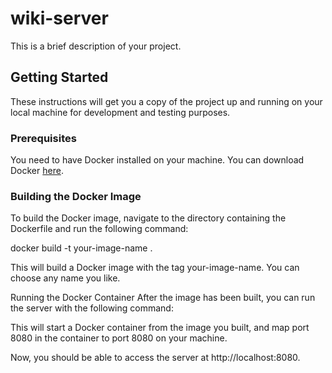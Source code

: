 # wiki-server

This is a brief description of your project.

## Getting Started

These instructions will get you a copy of the project up and running on your local machine for development and testing purposes.

### Prerequisites

You need to have Docker installed on your machine. You can download Docker [here](https://www.docker.com/products/docker-desktop).

### Building the Docker Image

To build the Docker image, navigate to the directory containing the Dockerfile and run the following command:

docker build -t your-image-name .

This will build a Docker image with the tag your-image-name. You can choose any name you like.

Running the Docker Container
After the image has been built, you can run the server with the following command:

This will start a Docker container from the image you built, and map port 8080 in the container to port 8080 on your machine.

Now, you should be able to access the server at http://localhost:8080.
